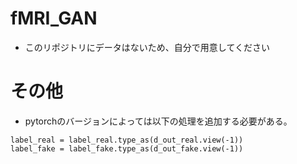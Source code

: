 # fMRI_GAN
- このリポジトリにデータはないため、自分で用意してください  

# その他  
- pytorchのバージョンによっては以下の処理を追加する必要がある。
```
label_real = label_real.type_as(d_out_real.view(-1))
label_fake = label_fake.type_as(d_out_fake.view(-1))
```
